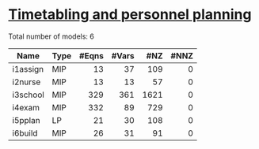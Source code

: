 # [Timetabling and personnel planning](https://examples.xpress.fico.com/example.pl?id=mosel_app_9)

Total number of models:   6

| Name     | Type | #Eqns | #Vars | #NZ  | #NNZ |
|----------|------|------:|------:|-----:|-----:|
| i1assign | MIP  | 13    | 37    | 109  | 0    |
| i2nurse  | MIP  | 13    | 13    | 57   | 0    |
| i3school | MIP  | 329   | 361   | 1621 | 0    |
| i4exam   | MIP  | 332   | 89    | 729  | 0    |
| i5pplan  | LP   | 21    | 30    | 108  | 0    |
| i6build  | MIP  | 26    | 31    | 91   | 0    |
